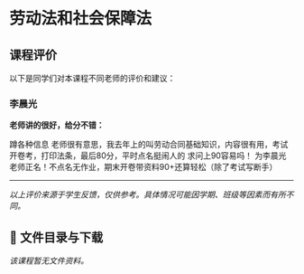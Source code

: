 # 劳动法和社会保障法

## 课程评价

以下是同学们对本课程不同老师的评价和建议：

### 李晨光

**老师讲的很好，给分不错：**

蹲各种信息  老师很有意思，我去年上的叫劳动合同基础知识，内容很有用，考试开卷考，打印法条，最后80分，平时点名挺闹人的   求问上90容易吗！  为李晨光老师正名！不点名无作业，期末开卷带资料90+还算轻松（除了考试写断手）

---

*以上评价来源于学生反馈，仅供参考。具体情况可能因学期、班级等因素而有所不同。*
## 📄 文件目录与下载

_该课程暂无文件资料。_
